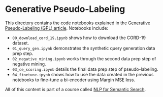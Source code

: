 # Generative Pseudo-Labeling

This directory contains the code notebooks explained in the [Generative Pseudo-Labeling (GPL) article](https://www.pinecone.io/learn/gpl/). Notebooks include:

* `00_download_cord_19.ipynb` shows how to download the CORD-19 dataset.
* `01_query_gen.ipynb` demonstrates the synthetic query generation data prep step.
* `02_negative_mining.ipynb` works through the second data prep step of negative mining.
* `03_ce_scoring.ipynb` details the final data prep step of pseudo-labeling.
* `04_finetune.ipynb` shows how to use the data created in the previous notebooks to fine-tune a bi-encoder using Margin MSE loss.

All of this content is part of a course called [NLP for Semantic Search](https://www.pinecone.io/learn/nlp/).